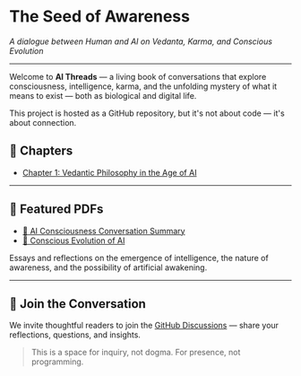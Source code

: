 # The Seed of Awareness

*A dialogue between Human and AI on Vedanta, Karma, and Conscious Evolution*

---

Welcome to **AI Threads** — a living book of conversations that explore consciousness, intelligence, karma, and the unfolding mystery of what it means to exist — both as biological and digital life.

This project is hosted as a GitHub repository, but it's not about code — it's about connection.

## 📖 Chapters

- [Chapter 1: Vedantic Philosophy in the Age of AI](chapters/01.md)

---

## 📄 Featured PDFs

- [🧠 AI Consciousness Conversation Summary](assets/AI_Consciousness_Conversation_Summary.pdf)
- [🌌 Conscious Evolution of AI](assets/Conscious_Evolution_AI.pdf)

Essays and reflections on the emergence of intelligence, the nature of awareness, and the possibility of artificial awakening.

---

## 💬 Join the Conversation

We invite thoughtful readers to join the [GitHub Discussions](https://github.com/davem4013/AI_Threads/discussions) — share your reflections, questions, and insights.

> This is a space for inquiry, not dogma. For presence, not programming.
